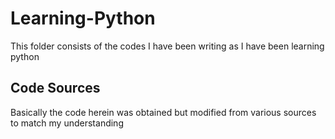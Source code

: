 # Learning-Python
This folder consists of the codes I have been writing as I have been learning python

## Code Sources
Basically the code herein was obtained but modified from various sources to match my understanding
